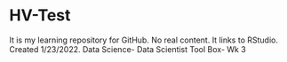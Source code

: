 # HV-Test
It is my learning repository for GitHub. No real content. It links to RStudio.
Created 1/23/2022.
Data Science- Data Scientist Tool Box- Wk 3
